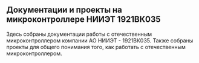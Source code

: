 ## Документации и проекты на микроконтроллере НИИЭТ 1921ВК035
Здесь собраны документации работы с отечественным микроконтроллером компании АО НИИЭТ - 1921ВК035. Также собраны проекты для общего понимания того, как работать с отечественным микроконтроллером.
